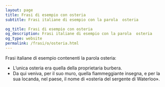 ```yaml
---
layout: page
title: Frasi di esempio con osteria 
subtitle: Frasi italiane di esempio con la parola  osteria

og_title: Frasi di esempio con osteria 
og_description: Frasi italiane di esempio con la parola  osteria
og_type: website
permalink: /frasi/o/osteria.html
---
```


Frasi italiane di esempio contenenti la parola osteria:


- L’unica osteria era quella della proprietaria burbera.
- Da qui veniva, per il suo muro, quella fiammeggiante insegna, e per la sua locanda, nel paese, il nome di «osteria del sergente di Waterloo».
